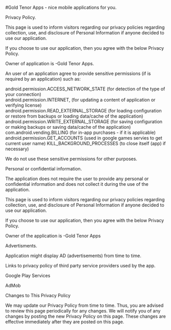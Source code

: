 #Gold Tenor Apps - nice mobile applications for you.

Privacy Policy.

This page is used to inform visitors regarding our privacy policies regarding collection, use, and disclosure of Personal Information if anyone decided to use our application.

If you choose to use our application, then you agree with the below Privacy Policy.

Owner of application is -Gold Tenor Apps.

An user of an application agree to provide sensitive permissions (if is required by an application) such as:

android.permission.ACCESS_NETWORK_STATE (for detection of the type of your connection)  
android.permission.INTERNET, (for updating a content of application or verifying license)  
android.permission.READ_EXTERNAL_STORAGE (for loading configuration or restore from backups or loading data/cache of the application)
android.permission.WRITE_EXTERNAL_STORAGE (for saving configuration or making backups or saving data/cache of the application)
com.android.vending.BILLING  (for in-app purchases - if it is applicable)
android.permission.GET_ACCOUNTS (used in google games servies to get current user name)
KILL_BACKGROUND_PROCESSES (to close itself (app) if necessary)  

We do not use these sensitive permissions for other purposes. 

Personal or confidential information.

The application does not require the user to provide any personal or confidential information and does not collect it during the use of the application.

This page  is used to inform visitors regarding our privacy policies regarding collection, use, and disclosure of Personal Information if anyone decided to use our application.

If you choose to use our application, then you agree with the below Privacy Policy.

Owner of the application is -Gold Tenor Apps

Advertisments.

Application might display AD (advertisements) from time to time.

Links to privacy policy of third party service providers used by the app.

Google Play Services

AdMob

Changes to This Privacy Policy

We may update our Privacy Policy from time to time. Thus, you are advised to review this page periodically for any changes. We will notify you of any changes by posting the new Privacy Policy on this page. These changes are effective immediately after they are posted on this page.
